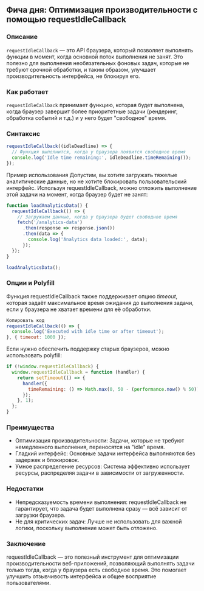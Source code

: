 ## Фича дня: Оптимизация производительности с помощью requestIdleCallback

### Описание

`requestIdleCallback` — это API браузера, который позволяет выполнять функции в момент, когда основной поток выполнения не занят. Это полезно для выполнения необязательных фоновых задач, которые не требуют срочной обработки, и таким образом, улучшает производительность интерфейса, не блокируя его.

### Как работает

`requestIdleCallback` принимает функцию, которая будет выполнена, когда браузер завершит более приоритетные задачи (рендеринг, обработка событий и т.д.) и у него будет "свободное" время.

### Синтаксис

```javascript
requestIdleCallback((idleDeadline) => {
  // Функция выполнится, когда у браузера появится свободное время
  console.log('Idle time remaining:', idleDeadline.timeRemaining());
});
```
Пример использования
Допустим, вы хотите загружать тяжелые аналитические данные, но не хотите блокировать пользовательский интерфейс. Используя requestIdleCallback, можно отложить выполнение этой задачи на момент, когда браузер будет не занят:
```javascript
function loadAnalyticsData() {
  requestIdleCallback(() => {
    // Загружаем данные, когда у браузера будет свободное время
    fetch('/analytics-data')
      .then(response => response.json())
      .then(data => {
        console.log('Analytics data loaded:', data);
      });
  });
}

loadAnalyticsData();
```
### Опции и Polyfill
Функция requestIdleCallback также поддерживает опцию _timeout_, которая задаёт максимальное время ожидания до выполнения задачи, если у браузера не хватает времени для её обработки.


```javascript
Копировать код
requestIdleCallback(() => {
  console.log('Executed with idle time or after timeout');
}, { timeout: 1000 });
```
Если нужно обеспечить поддержку старых браузеров, можно использовать polyfill:


```javascript
if (!window.requestIdleCallback) {
  window.requestIdleCallback = function (handler) {
    return setTimeout(() => {
      handler({
        timeRemaining: () => Math.max(0, 50 - (performance.now() % 50))
      });
    }, 1);
  };
}
```


### Преимущества
* Оптимизация производительности: Задачи, которые не требуют немедленного выполнения, переносятся на "idle" время.
* Гладкий интерфейс: Основные задачи интерфейса выполняются без задержек и блокировок.
* Умное распределение ресурсов: Система эффективно использует ресурсы, распределяя задачи в зависимости от загруженности.
### Недостатки
* Непредсказуемость времени выполнения: requestIdleCallback не гарантирует, что задача будет выполнена сразу — всё зависит от загрузки браузера.
* Не для критических задач: Лучше не использовать для важной логики, поскольку выполнение может быть отложено.


### Заключение
requestIdleCallback — это полезный инструмент для оптимизации производительности веб-приложений, позволяющий выполнять задачи только тогда, когда у браузера есть свободное время. Это помогает улучшить отзывчивость интерфейса и общее восприятие пользователями.
